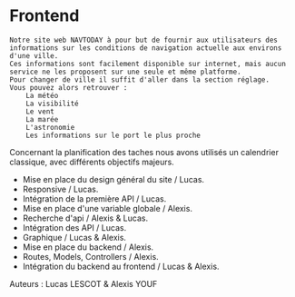 # Frontend

    Notre site web NAVTODAY à pour but de fournir aux utilisateurs des informations sur les conditions de navigation actuelle aux environs d'une ville.
    Ces informations sont facilement disponible sur internet, mais aucun service ne les proposent sur une seule et même platforme.
    Pour changer de ville il suffit d'aller dans la section réglage.
    Vous pouvez alors retrouver :
        La météo
        La visibilité
        Le vent
        La marée
        L'astronomie
        Les informations sur le port le plus proche

Concernant la planification des taches nous avons utilisés un calendrier classique, avec différents objectifs majeurs.

- Mise en place du design général du site / Lucas.
- Responsive / Lucas.
- Intégration de la première API / Lucas.
- Mise en place d'une variable globale / Alexis.
- Recherche d'api / Alexis & Lucas.
- Intégration des API / Lucas.
- Graphique / Lucas & Alexis.
- Mise en place du backend / Alexis.
- Routes, Models, Controllers / Alexis.
- Intégration du backend au frontend / Lucas & Alexis.

Auteurs :
        Lucas LESCOT & Alexis YOUF
    

     